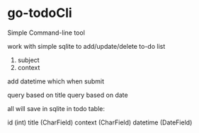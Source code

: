 # go-todoCli
Simple Command-line tool

work with simple sqlite to add/update/delete to-do list

1) subject
2) context

add datetime which when submit

query based on title
query based on date

all will save in sqlite in todo table:

id (int)
title  (CharField)
context (CharField)
datetime (DateField)
